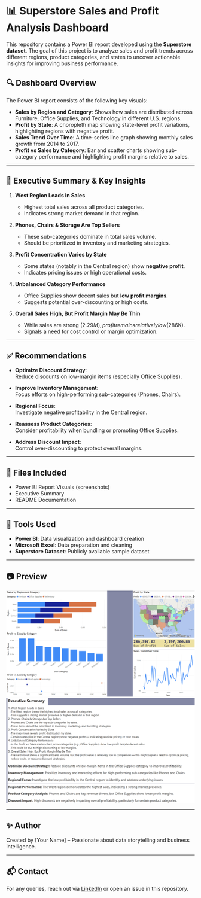 # 📊 Superstore Sales and Profit Analysis Dashboard

This repository contains a Power BI report developed using the **Superstore dataset**. The goal of this project is to analyze sales and profit trends across different regions, product categories, and states to uncover actionable insights for improving business performance.

## 🔍 Dashboard Overview

The Power BI report consists of the following key visuals:

- **Sales by Region and Category**: Shows how sales are distributed across Furniture, Office Supplies, and Technology in different U.S. regions.
- **Profit by State**: A choropleth map showing state-level profit variations, highlighting regions with negative profit.
- **Sales Trend Over Time**: A time-series line graph showing monthly sales growth from 2014 to 2017.
- **Profit vs Sales by Category**: Bar and scatter charts showing sub-category performance and highlighting profit margins relative to sales.

---

## 🧠 Executive Summary & Key Insights

1. **West Region Leads in Sales**  
   - Highest total sales across all product categories.  
   - Indicates strong market demand in that region.

2. **Phones, Chairs & Storage Are Top Sellers**  
   - These sub-categories dominate in total sales volume.  
   - Should be prioritized in inventory and marketing strategies.

3. **Profit Concentration Varies by State**  
   - Some states (notably in the Central region) show **negative profit**.  
   - Indicates pricing issues or high operational costs.

4. **Unbalanced Category Performance**  
   - Office Supplies show decent sales but **low profit margins**.  
   - Suggests potential over-discounting or high costs.

5. **Overall Sales High, But Profit Margin May Be Thin**  
   - While sales are strong ($2.29M), profit remains relatively low ($286K).  
   - Signals a need for cost control or margin optimization.

---

## ✅ Recommendations

- **Optimize Discount Strategy**:  
  Reduce discounts on low-margin items (especially Office Supplies).

- **Improve Inventory Management**:  
  Focus efforts on high-performing sub-categories (Phones, Chairs).

- **Regional Focus**:  
  Investigate negative profitability in the Central region.

- **Reassess Product Categories**:  
  Consider profitability when bundling or promoting Office Supplies.

- **Address Discount Impact**:  
  Control over-discounting to protect overall margins.

---

## 📁 Files Included

- Power BI Report Visuals (screenshots)
- Executive Summary
- README Documentation

---

## 📌 Tools Used

- **Power BI**: Data visualization and dashboard creation  
- **Microsoft Excel**: Data preparation and cleaning  
- **Superstore Dataset**: Publicly available sample dataset

---

## 📷 Preview

<img src="Screenshot 2025-04-22 192407.png" width="700"/>
<img src="Screenshot 2025-04-22 192752.png" width="700"/>

---

## ✨ Author

Created by [Your Name] – Passionate about data storytelling and business intelligence.

---

## 📬 Contact

For any queries, reach out via [LinkedIn](#) or open an issue in this repository.

